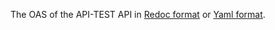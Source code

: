 The OAS of the API-TEST API in [Redoc format](http://redocly.github.io/redoc/?url=https://raw.githubusercontent.com/VNG-Realisatie/api-test-platform/master/doc/beste-api-idee-2020/api-test-api/openapi.yaml) or [Yaml format](https://raw.githubusercontent.com/VNG-Realisatie/api-test-platform/master/doc/beste-api-idee-2020/api-test-api/openapi.yaml).
